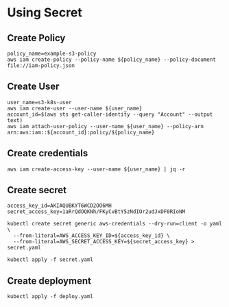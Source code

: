 # Using Secret

## Create Policy
```
policy_name=example-s3-policy
aws iam create-policy --policy-name ${policy_name} --policy-document file://iam-policy.json
```

## Create User
```
user_name=s3-k8s-user
aws iam create-user --user-name ${user_name}
account_id=$(aws sts get-caller-identity --query "Account" --output text)
aws iam attach-user-policy --user-name ${user_name} --policy-arn arn:aws:iam::${account_id}:policy/${policy_name}
```

## Create credentials
```
aws iam create-access-key --user-name ${user_name} | jq -r
```

## Create secret
```
access_key_id=AKIAQUBKYT6WCD2OO6MH
secret_access_key=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

kubectl create secret generic aws-credentials --dry-run=client -o yaml \
  --from-literal=AWS_ACCESS_KEY_ID=${access_key_id} \
  --from-literal=AWS_SECRET_ACCESS_KEY=${secret_access_key} > secret.yaml 

kubectl apply -f secret.yaml
```

## Create deployment
```
kubectl apply -f deploy.yaml
```